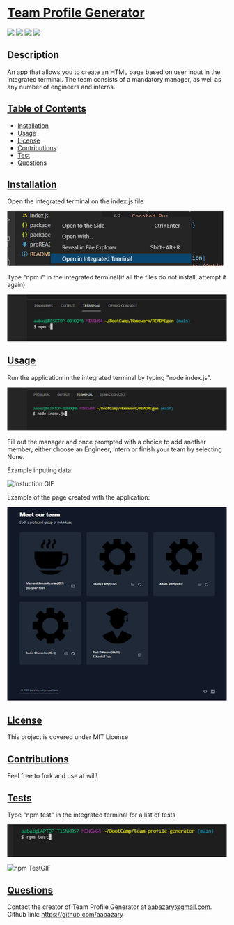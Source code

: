 # <ins>Team Profile Generator</ins>
![](https://img.shields.io/badge/HTML5-E34F26?style=for-the-badge&logo=html5&logoColor=white)
![](https://img.shields.io/badge/Tailwind_CSS-38B2AC?style=for-the-badge&logo=tailwind-css&logoColor=white)
![](https://img.shields.io/badge/Node.js-43853D?style=for-the-badge&logo=node.js&logoColor=white)
![](https://img.shields.io/badge/JavaScript-323330?style=for-the-badge&logo=javascript&logoColor=F7DF1E)
## Description
An app that allows you to create an HTML page based on user input in the integrated terminal. The team consists of a mandatory manager, as well as any number of engineers and interns.
## <ins>Table of Contents</ins>
- [Installation](#installation)
- [Usage](#usage)
- [License](#license)
- [Contributions](#contributions)
- [Test](#test)
- [Questions](#questions)

## <ins>Installation</ins>
Open the integrated terminal on the index.js file

![Integrated Terminal](./images/openIntegrated.png)

Type "npm i" in the integrated terminal(if all the files do not install, attempt it again)

![npm I](./images/npmI.png)

## <ins>Usage</ins>
Run the application in the integrated terminal by typing "node index.js". 

![node](./images/nodeIndex.png)

Fill out the manager and once prompted with a choice to add another member; either choose an Engineer, Intern or finish your team by selecting None.

Example inputing data:

![Instuction GIF](https://user-images.githubusercontent.com/85041715/129671323-e03265cc-3eb2-4e28-bb0d-273b990722ba.gif)

Example of the page created with the application:

![ss](./images/pageSS.png)
## <ins>License</ins>
This project is covered under MIT License
## <ins>Contributions</ins>
Feel free to fork and use at will!
## <ins>Tests</ins>
Type "npm test" in the integrated terminal for a list of tests

![npm Test](./images/npmTest.png)

![npm TestGIF](https://user-images.githubusercontent.com/85041715/129673367-7d623aa2-9595-4d24-ab18-7b65103d5389.gif)

## <ins>Questions</ins>
Contact the creator of Team Profile Generator at aabazary@gmail.com. Github link: https://github.com/aabazary
